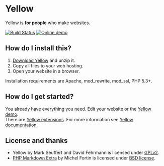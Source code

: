 Yellow
======

Yellow is **for people** who make websites.

[![Build Status](https://travis-ci.org/markseu/yellowcms.svg)](https://travis-ci.org/markseu/yellowcms)
[![Online demo](https://github.com/markseu/yellowcms-extensions/blob/master/documentation/yellowdemo.png?raw=true)](http://demo.datenstrom.se/)

How do I install this?
----------------------
1. [Download Yellow](https://github.com/markseu/yellowcms/archive/master.zip) and unzip it.  
2. Copy all files to your web hosting.  
3. Open your website in a browser.

Installation requirements are Apache, mod_rewrite, mod_ssl, PHP 5.3+.

How do I get started?
---------------------
You already have everything you need. Edit your website or the [Yellow demo](http://demo.datenstrom.se).  
There are [Yellow extensions](https://github.com/markseu/yellowcms-extensions). For more information see [Yellow documentation](https://github.com/markseu/yellowcms-extensions/blob/master/documentation/README.md).

License and thanks
------------------
* Yellow by Mark Seuffert and David Fehrmann is licensed under [GPLv2](http://opensource.org/licenses/GPL-2.0). 
* [PHP Markdown Extra](https://github.com/michelf/php-markdown) by Michel Fortin is licensed under [BSD license](http://opensource.org/licenses/BSD-3-Clause).